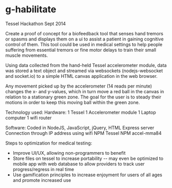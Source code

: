 g-habilitate
==================
Tessel Hackathon Sept 2014

Create a proof of concept for a biofeedback tool that senses hand tremors or spasms and displays them on a ui to assist a patient in gaining cognitive control of them.  This tool could be used in medical settings to help people suffering from essential tremors or fine motor delays to train their small muscle movements.

Using data collected from the hand-held Tessel accelerometer module, data was stored a text object and streamed via websockets (nodejs-websocket and socket.io) to a simple HTML canvas application in the web browser.

Any movement picked up by the accelerometer (14 reads per minute) changes the x- and y-values, which in turn move a red ball in the canvas in relation to a stationary green zone. The goal for the user is to steady their motions in order to keep this moving ball within the green zone.

Technology used:
Hardware:
1 Tessel
1 Accelerometer module
1 Laptop computer
1 wifi router

Software:
Coded in NodeJS, JavaScript, jQuery, HTML
Express server
Connection through IP address using wifi
NPM Tessel
NPM accel-mma84

Steps to optimization for medical testing:

- Improve UI/UX, allowing non-programmers to benefit
- Store files on tessel to increase portability -- may even be optimized to mobile app with web database to allow providers to track user progress/regress in real time
- Use gamification principles to increase enjoyment for users of all ages and promote increased use

